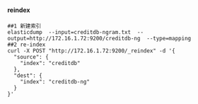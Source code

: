 

#### reindex
    ##1 新建索引
    elasticdump  --input=creditdb-ngram.txt  --output=http://172.16.1.72:9200/creditdb-ng  --type=mapping
    ##2 re-index
    curl -X POST "http://172.16.1.72:9200/_reindex" -d '{
      "source": {
        "index": "creditdb"
      },
      "dest": {
        "index": "creditdb-ng"
      }
    }'